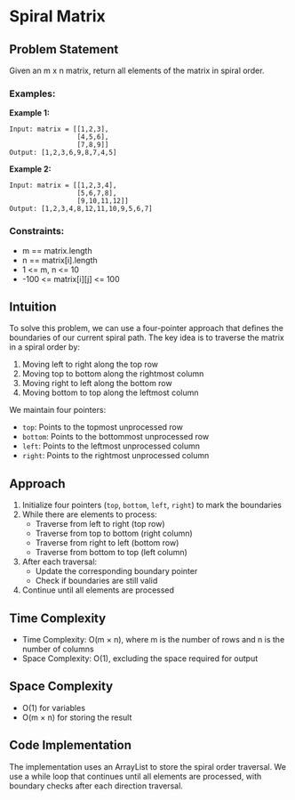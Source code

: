 # Spiral Matrix

## Problem Statement
Given an m x n matrix, return all elements of the matrix in spiral order.

### Examples:

**Example 1:**
```
Input: matrix = [[1,2,3],
                 [4,5,6],
                 [7,8,9]]
Output: [1,2,3,6,9,8,7,4,5]
```

**Example 2:**
```
Input: matrix = [[1,2,3,4],
                 [5,6,7,8],
                 [9,10,11,12]]
Output: [1,2,3,4,8,12,11,10,9,5,6,7]
```

### Constraints:
- m == matrix.length
- n == matrix[i].length
- 1 <= m, n <= 10
- -100 <= matrix[i][j] <= 100

## Intuition
To solve this problem, we can use a four-pointer approach that defines the boundaries of our current spiral path. The key idea is to traverse the matrix in a spiral order by:
1. Moving left to right along the top row
2. Moving top to bottom along the rightmost column
3. Moving right to left along the bottom row
4. Moving bottom to top along the leftmost column

We maintain four pointers:
- `top`: Points to the topmost unprocessed row
- `bottom`: Points to the bottommost unprocessed row
- `left`: Points to the leftmost unprocessed column
- `right`: Points to the rightmost unprocessed column

## Approach
1. Initialize four pointers (`top`, `bottom`, `left`, `right`) to mark the boundaries
2. While there are elements to process:
   - Traverse from left to right (top row)
   - Traverse from top to bottom (right column)
   - Traverse from right to left (bottom row)
   - Traverse from bottom to top (left column)
3. After each traversal:
   - Update the corresponding boundary pointer
   - Check if boundaries are still valid
4. Continue until all elements are processed

## Time Complexity
- Time Complexity: O(m × n), where m is the number of rows and n is the number of columns
- Space Complexity: O(1), excluding the space required for output

## Space Complexity
- O(1) for variables
- O(m × n) for storing the result

## Code Implementation
The implementation uses an ArrayList to store the spiral order traversal. We use a while loop that continues until all elements are processed, with boundary checks after each direction traversal.
